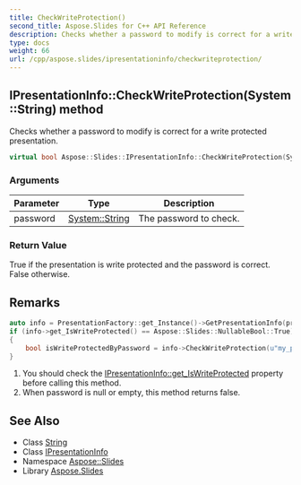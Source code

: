 ```yaml
---
title: CheckWriteProtection()
second_title: Aspose.Slides for C++ API Reference
description: Checks whether a password to modify is correct for a write protected presentation.
type: docs
weight: 66
url: /cpp/aspose.slides/ipresentationinfo/checkwriteprotection/
---
```

## IPresentationInfo::CheckWriteProtection(System::String) method


Checks whether a password to modify is correct for a write protected presentation.

```cpp
virtual bool Aspose::Slides::IPresentationInfo::CheckWriteProtection(System::String password)=0
```


### Arguments

| Parameter | Type | Description |
| --- | --- | --- |
| password | [System::String](../../../system/string/) | The password to check. |

### Return Value

True if the presentation is write protected and the password is correct. False otherwise.
## Remarks



```cpp
auto info = PresentationFactory::get_Instance()->GetPresentationInfo(presentationFilePath);
if (info->get_IsWriteProtected() == Aspose::Slides::NullableBool::True)
{
    bool isWriteProtectedByPassword = info->CheckWriteProtection(u"my_password");
}
```



1. You should check the [IPresentationInfo::get_IsWriteProtected](../get_iswriteprotected/) property before calling this method.
1. When password is null or empty, this method returns false.



## See Also

* Class [String](../../system/string/)
* Class [IPresentationInfo](./)
* Namespace [Aspose::Slides](../)
* Library [Aspose.Slides](../../)